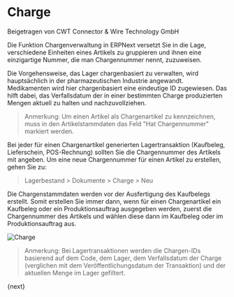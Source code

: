 # Charge
<span class="text-muted contributed-by">Beigetragen von CWT Connector & Wire Technology GmbH</span>

Die Funktion Chargenverwaltung in ERPNext versetzt Sie in die Lage, verschiedene Einheiten eines Artikels zu gruppieren und ihnen eine einzigartige Nummer, die man Chargennummer nennt, zuzuweisen.

Die Vorgehensweise, das Lager chargenbasiert zu verwalten, wird hauptsächlich in der pharmazeutischen Industrie angewandt. Medikamenten wird hier chargenbasiert eine eindeutige ID zugewiesen. Das hilft dabei, das Verfallsdatum der in einer bestimmten Charge produzierten Mengen aktuell zu halten und nachzuvollziehen.

> Anmerkung: Um einen Artikel als Chargenartikel zu kennzeichnen, muss in den Artikelstammdaten das Feld "Hat Chargennummer" markiert werden.

Bei jeder für einen Chargenartikel generierten Lagertransaktion (Kaufbeleg, Lieferschein, POS-Rechnung) sollten Sie die Chargennummer des Artikels mit angeben. Um eine neue Chargennummer für einen Artikel zu erstellen, gehen Sie zu:

> Lagerbestand > Dokumente > Charge > Neu

Die Chargenstammdaten werden vor der Ausfertigung des Kaufbelegs erstellt. Somit erstellen Sie immer dann, wenn für einen Chargenartikel ein Kaufbeleg oder ein Produktionsauftrag ausgegeben werden, zuerst die Chargennummer des Artikels und wählen diese dann im Kaufbeleg oder im Produktionsauftrag aus.

<img class="screenshot" alt="Charge" src="{{docs_base_url}}/assets/img/stock/batch.png">

> Anmerkung: Bei Lagertransaktionen werden die Chargen-IDs basierend auf dem Code, dem Lager, dem Verfallsdatum der Charge (verglichen mit dem Veröffentlichungsdatum der Transaktion) und der aktuellen Menge im Lager gefiltert.

{next}
